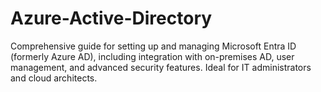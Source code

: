 # Azure-Active-Directory
Comprehensive guide for setting up and managing Microsoft Entra ID (formerly Azure AD), including integration with on-premises AD, user management, and advanced security features. Ideal for IT administrators and cloud architects.
